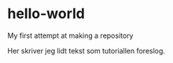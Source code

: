 # hello-world
My first attempt at making a repository

Her skriver jeg lidt tekst som tutoriallen foreslog. 
